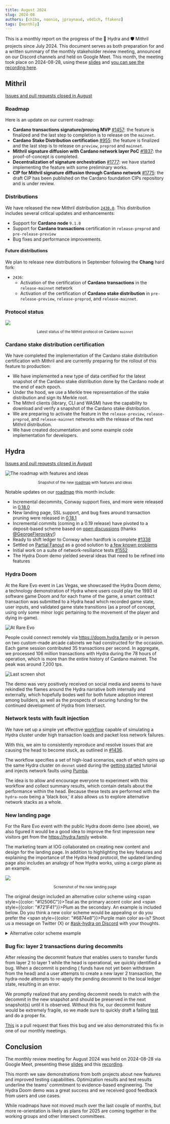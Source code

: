 ```yaml
---
title: August 2024
slug: 2024-08
authors: [ch1bo, noonio, jpraynaud, v0d1ch, ffakenz]
tags: [monthly]
---
```


This is a monthly report on the progress of the 🐲 Hydra and 🛡 Mithril projects since July 2024. This document serves as both preparation for and a written summary of the monthly stakeholder review meeting, announced on our Discord channels and held on Google Meet. This month, the meeting took place on 2024-08-28, using these [slides][slides] and [you can see the recording here][recording].

## Mithril

[Issues and pull requests closed in August](https://github.com/input-output-hk/mithril/issues?q=is%3Aclosed+sort%3Aupdated-desc+closed%3A2024-07-31..2024-08-31)

### Roadmap

Here is an update on our current roadmap:
- **Cardano transactions signature/proving MVP** [#1457](https://github.com/input-output-hk/mithril/issues/1457): the feature is finalized and the last step to completion is to release on the `mainnet`.
- **Cardano Stake Distribution certification** [#955](https://github.com/input-output-hk/mithril/issues/955): the feature is finalized and the last step is to release on `preview`, `preprod` and `mainnet`.
- **Mithril signature diffusion with Cardano network layer PoC** [#1837](https://github.com/input-output-hk/mithril/issues/1837): the proof-of-concept is completed.
- **Decentralization of signature orchestration** [#1777](https://github.com/input-output-hk/mithril/issues/1777): we have started implementing the feature with some preliminary works.
- **CIP for Mithril signature diffusion through Cardano network** [#1775](https://github.com/input-output-hk/mithril/issues/1775): the draft CIP has been published on the Cardano foundation CIPs repository and is under review.

### Distributions

We have released the new Mithril distribution [`2430.0`](https://github.com/input-output-hk/mithril/releases/tag/2430.0). This distribution includes several critical updates and enhancements:
- Support for **Cardano node** `9.1.0`
- Support for **Cardano transactions** certification in `release-preprod` and `pre-release-preview`
- Bug fixes and performance improvements.

#### Future distributions

We plan to release new distributions in September following the **Chang** hard fork:
- `2436`:
  - Activation of the certification of **Cardano transactions** in the `release-mainnet` network
  - Activation of the certification of **Cardano stake distribution** in `pre-release-preview`, `release-preprod`, and `release-mainnet`.

### Protocol status

![](img/2024-08-mithril-protocol-status.png)
<small><center>Latest status of the Mithril protocol on Cardano `mainnet`</center></small>

### Cardano stake distribution certification

We have completed the implementation of the Cardano stake distribution certification with Mithril and are currently preparing for the rollout of this feature to production:

- We have implemented a new type of data certified for the latest snapshot of the Cardano stake distribution done by the Cardano node at the end of each epoch.
- Under the hood, we use a Merkle tree representation of the stake distribution and sign its Merkle root.
- The Mithril clients (library, CLI and WASM) have the capability to download and verify a snapshot of the Cardano stake distribution.
- We are preparing to activate the feature in the `release-preview`, `release-preprod`, and `release-mainnet` networks with the release of the next Mithril distribution.
- We have created documentation and some example code implementation for developers.

## Hydra

[Issues and pull requests closed in August](https://github.com/cardano-scaling/hydra/issues?q=is%3Aclosed+sort%3Aupdated-desc+closed%3A2024-07-31..2024-08-31)


![The roadmap with features and ideas](./img/2024-08-hydra-roadmap.jpg)
<small><center>Snapshot of the new [roadmap](https://github.com/orgs/cardano-scaling/projects/7/views/1) with features and ideas</center></small>

Notable updates on our [roadmap](https://github.com/orgs/cardano-scaling/projects/7/views/1) this month include:
- Incremental decommits, Conway support fixes, and more were released in [0.18.0](https://github.com/cardano-scaling/hydra/releases/tag/0.18.0)
- New landing page, SSL support, and bug fixes around transaction pruning were released in [0.18.1](https://github.com/cardano-scaling/hydra/releases/tag/0.18.1)
- Incremental commits (coming in a 0.19 release) have pivoted to a deposit-based scheme based on [open discussions](https://github.com/cardano-scaling/hydra/issues/199) (thanks [@GeorgeFlerovsky!](https://github.com/GeorgeFlerovsky))
- Ready to shift ledger to Conway when hardfork is complete [#1338](https://github.com/cardano-scaling/hydra/pull/1338)
- Settled on [Partial Fanout](https://github.com/cardano-scaling/hydra/issues/1468) as a good solution to [a few known problems](https://hydra.family/head-protocol/docs/known-issues#head-protocol-limits)
- Initial work on a suite of network-resiliance tests [#1552](https://github.com/cardano-scaling/hydra/pull/1552)
- The Hydra Doom demo yielded several ideas that need to be refined into features

### Hydra Doom

At the Rare Evo event in Las Vegas, we showcased the Hydra Doom demo, a technology demonstration of Hydra where users could play the 1993 id software game Doom and for each frame of the game, a smart contract transaction was submitted to a Hydra head which recorded game state, user inputs, and validated game state transitions (as a proof of concept, using only some minor logic pertaining to the movement of the player and dying in-game).

![At Rare Evo](https://github.com/user-attachments/assets/d897190d-ece6-4fa6-b0f0-ec214a58d0e2)

People could connect remotely via https://doom.hydra.family or in person on two custom-made arcade cabinets we had constructed for the occasion. Each game session contributed 35 transactions per second. In aggregate, we processed 106 million transactions with Hydra during the 78 hours of operation, which is more than the entire history of Cardano mainnet. The peak was around 7,200 tps.

![Last screen shot](https://github.com/user-attachments/assets/f0b1430a-1cdf-4c48-839d-b6d217c8279a)

The demo was very positively received on social media and seems to have rekindled the flames around the Hydra narrative both internally and externally, which hopefully bodes well for both future adoption interest among builders, as well as the prospects of securing funding for the continued development of Hydra from Intersect.

### Network tests with fault injection

We have set up a simple yet effective [workflow](https://github.com/cardano-scaling/hydra/blob/master/.github/workflows/network-test.yaml) capable of simulating a Hydra cluster under high transaction loads and packet loss network failures.

With this, we aim to consistently reproduce and resolve issues that are causing the head to become stuck, as outlined in [#1436](https://github.com/cardano-scaling/hydra/issues/1436).

The workflow specifies a set of high-load scenarios, each of which spins up the same Hydra cluster on `devnet` used during the [getting started](https://hydra.family/head-protocol/docs/getting-started) tutorial and injects network faults using [Pumba](https://github.com/alexei-led/pumba).

The idea is to allow and encourage everyone to experiment with this workflow and collect summary results, which contain details about the performance within the head. Because these tests are performed with the `hydra-node` being a 'black box,' it also allows us to explore alternative network stacks as a whole.

### New landing page

For the Rare Evo event with the public Hydra doom demo (see above), we also figured it would be a good idea to improve the first impression new visitors get from the https://hydra.family website.

The marketing team at IOG collaborated on creating new content and design for the landing page. In addition to highlighting the key features and explaining the importance of the Hydra Head protocol, the updated landing page also includes an analogy of how Hydra works, using a cargo plane as an example.

![](img/2024-08-hydra-landing-page.png)
<small><center>Screenshot of the new landing page</center></small>

The original design included an alternative color scheme using <span style={{color: "#12506C"}}>Teal</span> as the primary accent color and <span style={{color: "#721F41"}}>Plum</span> as the secondary. An example is included below. Do you think a new color scheme would be appealing or do you prefer the <span style={{color: "#6874e8"}}>Purple</span> main color as-is? Shoot us a message on Twitter (X) or [#ask-hydra on Discord](https://discord.com/invite/Qq5vNTg9PT) with your thoughts.

<details>
<summary>Alternative color scheme example</summary>

![](img/2024-08-hydra-other-color-scheme.png)

</details>

### Bug fix: layer 2 transactions during decommits

After releasing the decommit feature that enables users to transfer funds from layer 2 to layer 1 while the head is operational, we quickly identified a bug. When a decommit is pending ( funds have not yet been withdrawn from the head) and a user attempts to create a new layer 2 transaction, the hydra-node attempts to re-apply the pending decommit to the local ledger state, resulting in an error.

We promptly realized that any pending decommit needs to match with the decommit in the new snapshot and should be preserved in the next snapshot(s) until it is observed. Without this fix, our decommit feature would be extremely fragile, so we made sure to quickly draft a failing [test](https://github.com/cardano-scaling/hydra/pull/1540/files#diff-3479844ad82c0fd2f7af59c36f930cdb540876b9cf4201d67a41da83688500a9R440) and do a proper fix.

[This](https://github.com/cardano-scaling/hydra/pull/1540) is a pull request that fixes this bug and we also demonstrated this fix in one of our monthly meetings.

## Conclusion

The monthly review meeting for August 2024 was held on 2024-08-28 via Google Meet,
presenting these [slides][slides] and this [recording][recording].

This month we saw demonstrations from both projects about new features and
improved testing capabilities. Optimization results and test results underline
the teams' commitment to evidence-based engineering. The Hydra Doom demo was a
great success and we received good feedback from users and use cases.

While roadmaps have not moved much over the last couple of months, but more
re-orientation is likely as plans for 2025 are coming together in the working
groups and other Intersect committees.

[slides]: https://docs.google.com/presentation/d/106NA1xtpuIcnC86HawBzpxY9VLexzOOxcfPD3dyoAg8
[recording]: https://drive.google.com/file/d/1Hi9AiI9cmIWXcN5xPTu3gl-KbyW-wm0K
